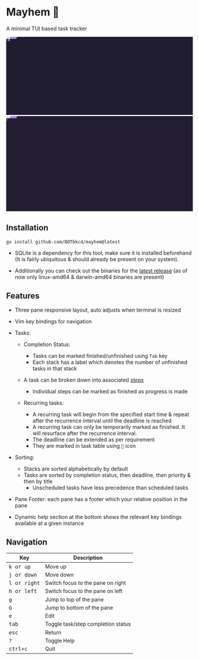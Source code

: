 # Mayhem 📝

A minimal TUI based task tracker

<a href="./altscreen-toggle/main.go">
  <img width="750" src="gifs/Navigation.gif" style="zoom: 150%;" />
</a>



<a href="./altscreen-toggle/main.go">
  <img width="750" src="gifs/Editing.gif" style="zoom:150%;" />
</a>



## Installation

```
go install github.com/BOTbkcd/mayhem@latest
```

- SQLite is a dependency for this tool, make sure it is installed beforehand (It is fairly ubiquitous & should already be present on your system).

- Additionally you can check out the binaries for the [latest release](https://github.com/BOTbkcd/mayhem/releases) (as of now only linux-amd64 & darwin-amd64 binaries are present)



## Features

- Three pane responsive layout, auto adjusts when terminal is resized

- Vim key bindings for navigation

- Tasks:

  - Completion Status:
    - Tasks can be marked finished/unfinished using `Tab` key
    - Each stack has a label which denotes the number of unfinished tasks in that stack
  - A task can be broken down into associated *<u>steps</u>* 
    - Individual steps can be marked as finished as progress is made

  - Recurring tasks:
    - A recurring task will begin from the specified start time & repeat after the recurrence interval until the deadline is reached
    - A recurring task can only be temporarily marked as finished. It will resurface after the recurrence interval.
    - The deadline can be extended as per requirement
    - They are marked in task table using `📌` icon

- Sorting:

  - Stacks are sorted alphabetically by default
  - Tasks are sorted by completion status, then deadline, then priority & then by title
    - Unscheduled tasks have less precedence than scheduled tasks

- Pane Footer: each pane has a footer which your relative position in the pane

- Dynamic help section at the bottom shows the relevant key bindings available at a given instance

  

## Navigation

| Key                   | Description                        |
| --------------------- | ---------------------------------- |
| <kbd>k or up</kbd>    | Move up                            |
| <kbd>j or down</kbd>  | Move down                          |
| <kbd>l or right</kbd> | Switch focus to the pane on right  |
| <kbd>h or left</kbd>  | Switch focus to the pane on left   |
| <kbd>g</kbd>          | Jump to top of the pane            |
| <kbd>G</kbd>          | Jump to bottom of the pane         |
| <kbd>e</kbd>          | Edit                               |
| <kbd>tab</kbd>        | Toggle task/step completion status |
| <kbd>esc</kbd>        | Return                             |
| <kbd>?</kbd>          | Toggle Help                        |
| <kbd>ctrl+c</kbd>     | Quit                               |

